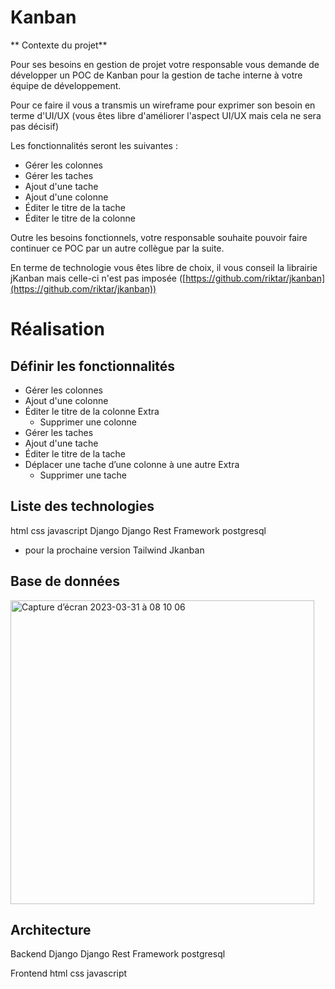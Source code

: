 # Kanban

** Contexte du projet**

Pour ses besoins en gestion de projet votre responsable vous demande de développer un POC de Kanban pour la gestion de tache interne à votre équipe de développement.

Pour ce faire il vous a transmis un wireframe pour exprimer son besoin en terme d'UI/UX (vous êtes libre d'améliorer l'aspect UI/UX mais cela ne sera pas décisif)

Les fonctionnalités seront les suivantes :

- Gérer les colonnes
- Gérer les taches
- Ajout d'une tache
- Ajout d'une colonne
- Éditer le titre de la tache
- Éditer le titre de la colonne

Outre les besoins fonctionnels, votre responsable souhaite pouvoir faire continuer ce POC par un autre collègue par la suite.

En terme de technologie vous êtes libre de choix, il vous conseil la librairie jKanban mais celle-ci n'est pas imposée ([https://github.com/riktar/jkanban](https://github.com/riktar/jkanban))

# Réalisation

## Définir les fonctionnalités

- Gérer les colonnes
- Ajout d'une colonne
- Éditer le titre de la colonne
    Extra
    - Supprimer une colonne
- Gérer les taches
- Ajout d'une tache
- Éditer le titre de la tache
- Déplacer une tache d’une colonne à une autre
    Extra
    - Supprimer une tache
    
## Liste des technologies

  html
  css
  javascript
  Django
  Django Rest Framework
  postgresql

  * pour la prochaine version
  Tailwind
  Jkanban

## Base de données

<img width="486" alt="Capture d’écran 2023-03-31 à 08 10 06" src="https://user-images.githubusercontent.com/112149608/229020790-fd8f524a-db55-4a83-b487-91cdb595bdf4.png">


## Architecture

Backend
  Django
  Django Rest Framework
  postgresql
  
Frontend
  html
  css
  javascript
